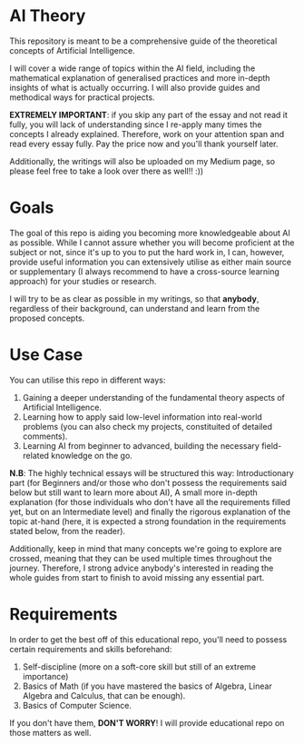 # AI Theory
This repository is meant to be a comprehensive guide of the theoretical concepts of Artificial Intelligence. 

I will cover a wide range of topics within the AI field, including the mathematical explanation of generalised practices and more in-depth insights of what is actually occurring. I will also provide guides and methodical ways for practical projects.

**EXTREMELY IMPORTANT**: if you skip any part of the essay and not read it fully, you will lack of understanding since I re-apply many times the concepts I already explained. Therefore, work on your attention span and read every essay fully. Pay the price now and you'll thank yourself later.

Additionally, the writings will also be uploaded on my Medium page, so please feel free to take a look over there as well!! :))

# Goals

The goal of this repo is aiding you becoming more knowledgeable about AI as possible. While I cannot assure whether you will become proficient at the subject or not, since it's up to you to put the hard work in, I can, however, provide useful information you can extensively utilise as either main source or supplementary (I always recommend to have a cross-source learning approach) for your studies or research.

I will try to be as clear as possible in my writings, so that **anybody**, regardless of their background, can understand and learn from the proposed concepts. 


# Use Case

You can utilise this repo in different ways: 

1) Gaining a deeper understanding of the fundamental theory aspects of Artificial Intelligence.
2) Learning how to apply said low-level information into real-world problems (you can also check my projects, constituited of detailed comments).
3) Learning AI from beginner to advanced, building the necessary field-related knowledge on the go.

**N.B**: The highly technical essays will be structured this way: Introductionary part (for Beginners and/or those who don't possess the requirements said below but still want to learn more about AI), A small more in-depth explanation (for those individuals who don't have all the requirements filled yet, but on an Intermediate level) and finally the rigorous explanation of the topic at-hand (here, it is expected a strong foundation in the requirements stated below, from the reader).

Additionally, keep in mind that many concepts we're going to explore are crossed, meaning that they can be used multiple times throughout the journey. Therefore, I strong advice anybody's interested in reading the whole guides from start to finish to avoid missing any essential part.

# Requirements

In order to get the best off of this educational repo, you'll need to possess certain requirements and skills beforehand:

1) Self-discipline (more on a soft-core skill but still of an extreme importance)
2) Basics of Math (if you have mastered the basics of Algebra, Linear Algebra and Calculus, that can be enough).
3) Basics of Computer Science.

If you don't have them, **DON'T WORRY**! I will provide educational repo on those matters as well.



